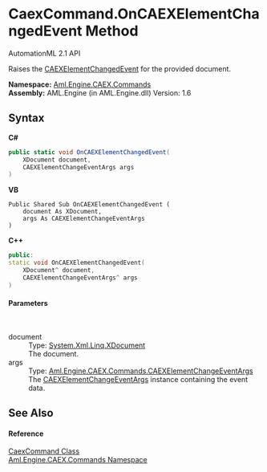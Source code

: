 # CaexCommand.OnCAEXElementChangedEvent Method 
AutomationML 2.1 API 

Raises the <a href="E_Aml_Engine_CAEX_Commands_CaexCommand_CAEXElementChangedEvent">CAEXElementChangedEvent</a> for the provided document.

**Namespace:**&nbsp;<a href="N_Aml_Engine_CAEX_Commands">Aml.Engine.CAEX.Commands</a><br />**Assembly:**&nbsp;AML.Engine (in AML.Engine.dll) Version: 1.6

## Syntax

**C#**<br />
``` C#
public static void OnCAEXElementChangedEvent(
	XDocument document,
	CAEXElementChangeEventArgs args
)
```

**VB**<br />
``` VB
Public Shared Sub OnCAEXElementChangedEvent ( 
	document As XDocument,
	args As CAEXElementChangeEventArgs
)
```

**C++**<br />
``` C++
public:
static void OnCAEXElementChangedEvent(
	XDocument^ document, 
	CAEXElementChangeEventArgs^ args
)
```


#### Parameters
&nbsp;<dl><dt>document</dt><dd>Type: <a href="https://docs.microsoft.com/dotnet/api/system.xml.linq.xdocument" target="_parent" rel="noopener noreferrer">System.Xml.Linq.XDocument</a><br />The document.</dd><dt>args</dt><dd>Type: <a href="T_Aml_Engine_CAEX_Commands_CAEXElementChangeEventArgs">Aml.Engine.CAEX.Commands.CAEXElementChangeEventArgs</a><br />The <a href="T_Aml_Engine_CAEX_Commands_CAEXElementChangeEventArgs">CAEXElementChangeEventArgs</a> instance containing the event data.</dd></dl>

## See Also


#### Reference
<a href="T_Aml_Engine_CAEX_Commands_CaexCommand">CaexCommand Class</a><br /><a href="N_Aml_Engine_CAEX_Commands">Aml.Engine.CAEX.Commands Namespace</a><br />